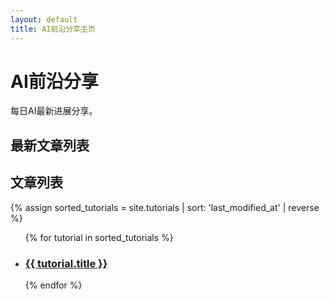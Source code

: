 ```yaml
---
layout: default
title: AI前沿分享主页
---
```


# AI前沿分享

每日AI最新进展分享。

## 最新文章列表

<h2>文章列表</h2>

{% assign sorted_tutorials = site.tutorials | sort: 'last_modified_at' | reverse %}
<ul>
  {% for tutorial in sorted_tutorials %}
    <li>
      <h3>
        <a href="{{ tutorial.url | relative_url }}">{{ tutorial.title }}</a>
      </h3>
    </li>
  {% endfor %}
</ul>